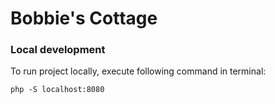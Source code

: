 # Bobbie's Cottage

### Local development

To run project locally, execute following command in terminal:
```
php -S localhost:8080
```
